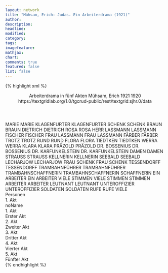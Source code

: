 ```yaml
---
layout: network
title: "Mühsam, Erich: Judas. Ein Arbeiterdrama (1921)"
author:
description:
headline:
modified:
category:
tags:
imagefeature: 
mathjax: 
chart: 
comments: true
featured: false
list: false
---
```

{% highlight xml %}
<?xml-model href="https://raw.githubusercontent.com/DLiNa/project/master/rules/lina.rnc"?><?xml-model href="https://raw.githubusercontent.com/DLiNa/project/master/rules/lina.sch"?>
<play xmlns="http://lina.digital">
  <header>
    <title>Judas. Ein Arbeiterdrama</title>
    <subtitle>Arbeiterdrama in fünf Akten</subtitle>
    <genretitle/>
    <author>Mühsam, Erich</author>
    <date type="print" when="1921">1921</date>
    <date type="premiere"/>
    <date type="written" when="1920">1920</date>
    <source>https://textgridlab.org/1.0/tgcrud-public/rest/textgrid:sjhr.0/data</source>
  </header>
  <personae>
    <character>
      <name>MARIE</name>
      <alias xml:id="marie">
        <name>MARIE</name>
      </alias>
    </character>
    <character>
      <name>KLAGENFURTER</name>
      <alias xml:id="klagenfurter">
        <name>KLAGENFURTER</name>
      </alias>
    </character>
    <character>
      <name>SCHENK</name>
      <alias xml:id="schenk">
        <name>SCHENK</name>
      </alias>
    </character>
    <character>
      <name>BRAUN</name>
      <alias xml:id="braun">
        <name>BRAUN</name>
      </alias>
    </character>
    <character>
      <name>DIETRICH</name>
      <alias xml:id="dietrich">
        <name>DIETRICH</name>
      </alias>
    </character>
    <character>
      <name>ROSA</name>
      <alias xml:id="rosa">
        <name>ROSA</name>
      </alias>
    </character>
    <character>
      <name>HERR LASSMANN</name>
      <alias xml:id="lassmann">
        <name>LASSMANN</name>
      </alias>
    </character>
    <character>
      <name>FISCHER</name>
      <alias xml:id="fischer">
        <name>FISCHER</name>
      </alias>
    </character>
    <character>
      <name>FRAU LASSMANN</name>
      <alias xml:id="frau_lassmann">
        <name>FRAU LASSMANN</name>
      </alias>
    </character>
    <character>
      <name>FÄRBER</name>
      <alias xml:id="färber">
        <name>FÄRBER</name>
      </alias>
    </character>
    <character>
      <name>TROTZ</name>
      <alias xml:id="trotz">
        <name>TROTZ</name>
      </alias>
    </character>
    <character>
      <name>RUND</name>
      <alias xml:id="rund">
        <name>RUND</name>
      </alias>
    </character>
    <character>
      <name>FLORA</name>
      <alias xml:id="flora">
        <name>FLORA</name>
      </alias>
    </character>
    <character>
      <name>TIEDTKEN</name>
      <alias xml:id="tiedtken">
        <name>TIEDTKEN</name>
      </alias>
    </character>
    <character>
      <name>WERRA</name>
      <alias xml:id="werra">
        <name>WERRA</name>
      </alias>
    </character>
    <character>
      <name>KLARA</name>
      <alias xml:id="klara">
        <name>KLARA</name>
      </alias>
    </character>
    <character>
      <name>PRÄZOLD</name>
      <alias xml:id="präzold">
        <name>PRÄZOLD</name>
      </alias>
    </character>
    <character>
      <name>DR. BOSSENIUS</name>
      <alias xml:id="dr_bossenius">
        <name>DR. BOSSENIUS</name>
      </alias>
    </character>
    <character>
      <name>DR. KARFUNKELSTEIN</name>
      <alias xml:id="dr_karfunkelstein">
        <name>DR. KARFUNKELSTEIN</name>
      </alias>
    </character>
    <character>
      <name>DAMEN</name>
      <alias xml:id="damen">
        <name>DAMEN</name>
      </alias>
    </character>
    <character>
      <name>STRAUSS</name>
      <alias xml:id="strauss">
        <name>STRAUSS</name>
      </alias>
    </character>
    <character>
      <name>KELLNERIN</name>
      <alias xml:id="kellnerin">
        <name>KELLNERIN</name>
      </alias>
    </character>
    <character>
      <name>SEEBALD</name>
      <alias xml:id="seebald">
        <name>SEEBALD</name>
      </alias>
    </character>
    <character>
      <name>LECHARJOW</name>
      <alias xml:id="lecharjow">
        <name>LECHARJOW</name>
      </alias>
    </character>
    <character>
      <name>FRAU SCHENK</name>
      <alias xml:id="frau_schenk">
        <name>FRAU SCHENK</name>
      </alias>
    </character>
    <character>
      <name>TESSENDORFF</name>
      <alias xml:id="tessendorff">
        <name>TESSENDORFF</name>
      </alias>
    </character>
    <character>
      <name>TRAMBAHNFÜHRER</name>
      <alias xml:id="trambahnführer">
        <name>TRAMBAHNFÜHRER</name>
      </alias>
    </character>
    <character>
      <name>TRAMBAHNSCHAFFNERIN</name>
      <alias xml:id="trambahnschaffnerin">
        <name>TRAMBAHNSCHAFFNERIN</name>
      </alias>
      <alias xml:id="schaffnerin">
        <name>SCHAFFNERIN</name>
      </alias>
    </character>
    <character>
      <name>EIN ARBEITER</name>
      <alias xml:id="ein_arbeiter">
        <name>EIN ARBEITER</name>
      </alias>
    </character>
    <character>
      <name>VIELE STIMMEN</name>
      <alias xml:id="viele_stimmen">
        <name>VIELE STIMMEN</name>
      </alias>
      <alias xml:id="stimmen">
        <name>STIMMEN</name>
      </alias>
    </character>
    <character>
      <name>ARBEITER</name>
      <alias xml:id="arbeiter">
        <name>ARBEITER</name>
      </alias>
    </character>
    <character>
      <name>LEUTNANT</name>
      <alias xml:id="leutnant">
        <name>LEUTNANT</name>
      </alias>
    </character>
    <character>
      <name>UNTEROFFIZIER</name>
      <alias xml:id="unteroffizier">
        <name>UNTEROFFIZIER</name>
      </alias>
    </character>
    <character>
      <name>SOLDATEN</name>
      <alias xml:id="soldaten">
        <name>SOLDATEN</name>
      </alias>
    </character>
    <character>
      <name>RUFE</name>
      <alias xml:id="rufe">
        <name>RUFE</name>
      </alias>
      <alias xml:id="viele">
        <name>VIELE</name>
      </alias>
    </character>
  </personae>
  <text>
    <div>
      <head>Personen</head>
    </div>
    <div>
      <head>1. Akt</head>
      <div>
        <head>noName</head>
        <div>
          <head>1. Akt</head>
        </div>
        <div>
          <head>Erster Akt</head>
          <sp who="#marie">
            <amount n="48" unit="speech_acts"/>
            <amount n="510" unit="words"/>
            <amount n="42" unit="lines"/>
            <amount n="2711" unit="chars"/>
          </sp>
          <sp who="#klagenfurter">
            <amount n="72" unit="speech_acts"/>
            <amount n="1099" unit="words"/>
            <amount n="56" unit="lines"/>
            <amount n="5856" unit="chars"/>
          </sp>
          <sp who="#schenk">
            <amount n="119" unit="speech_acts"/>
            <amount n="1794" unit="words"/>
            <amount n="83" unit="lines"/>
            <amount n="9906" unit="chars"/>
          </sp>
          <sp who="#braun">
            <amount n="14" unit="speech_acts"/>
            <amount n="106" unit="words"/>
            <amount n="13" unit="lines"/>
            <amount n="595" unit="chars"/>
          </sp>
          <sp who="#dietrich">
            <amount n="33" unit="speech_acts"/>
            <amount n="373" unit="words"/>
            <amount n="29" unit="lines"/>
            <amount n="2118" unit="chars"/>
          </sp>
          <sp who="#rosa">
            <amount n="12" unit="speech_acts"/>
            <amount n="103" unit="words"/>
            <amount n="11" unit="lines"/>
            <amount n="545" unit="chars"/>
          </sp>
          <sp who="#lassmann">
            <amount n="7" unit="speech_acts"/>
            <amount n="103" unit="words"/>
            <amount n="5" unit="lines"/>
            <amount n="529" unit="chars"/>
          </sp>
          <sp who="#fischer">
            <amount n="7" unit="speech_acts"/>
            <amount n="19" unit="words"/>
            <amount n="7" unit="lines"/>
            <amount n="101" unit="chars"/>
          </sp>
          <sp who="#frau_lassmann">
            <amount n="4" unit="speech_acts"/>
            <amount n="84" unit="words"/>
            <amount n="3" unit="lines"/>
            <amount n="435" unit="chars"/>
          </sp>
          <sp who="#färber">
            <amount n="11" unit="speech_acts"/>
            <amount n="87" unit="words"/>
            <amount n="11" unit="lines"/>
            <amount n="494" unit="chars"/>
          </sp>
          <sp who="#trotz">
            <amount n="18" unit="speech_acts"/>
            <amount n="269" unit="words"/>
            <amount n="11" unit="lines"/>
            <amount n="1462" unit="chars"/>
          </sp>
          <sp who="#rund">
            <amount n="7" unit="speech_acts"/>
            <amount n="93" unit="words"/>
            <amount n="5" unit="lines"/>
            <amount n="519" unit="chars"/>
          </sp>
          <sp who="#flora">
            <amount n="70" unit="speech_acts"/>
            <amount n="1015" unit="words"/>
            <amount n="48" unit="lines"/>
            <amount n="5872" unit="chars"/>
          </sp>
          <sp who="#tiedtken">
            <amount n="22" unit="speech_acts"/>
            <amount n="698" unit="words"/>
            <amount n="17" unit="lines"/>
            <amount n="4488" unit="chars"/>
          </sp>
        </div>
      </div>
    </div>
    <div>
      <head>2. Akt</head>
      <div>
        <head>Zweiter Akt</head>
        <sp who="#werra">
          <amount n="18" unit="speech_acts"/>
          <amount n="383" unit="words"/>
          <amount n="6" unit="lines"/>
          <amount n="2133" unit="chars"/>
        </sp>
        <sp who="#klara">
          <amount n="11" unit="speech_acts"/>
          <amount n="120" unit="words"/>
          <amount n="11" unit="lines"/>
          <amount n="641" unit="chars"/>
        </sp>
        <sp who="#präzold">
          <amount n="15" unit="speech_acts"/>
          <amount n="339" unit="words"/>
          <amount n="6" unit="lines"/>
          <amount n="1838" unit="chars"/>
        </sp>
        <sp who="#dr_bossenius">
          <amount n="15" unit="speech_acts"/>
          <amount n="179" unit="words"/>
          <amount n="12" unit="lines"/>
          <amount n="1168" unit="chars"/>
        </sp>
        <sp who="#damen">
          <amount n="1" unit="speech_acts"/>
          <amount n="7" unit="words"/>
          <amount n="1" unit="lines"/>
          <amount n="32" unit="chars"/>
        </sp>
        <sp who="#schenk">
          <amount n="65" unit="speech_acts"/>
          <amount n="842" unit="words"/>
          <amount n="54" unit="lines"/>
          <amount n="4641" unit="chars"/>
        </sp>
        <sp who="#klagenfurter">
          <amount n="26" unit="speech_acts"/>
          <amount n="232" unit="words"/>
          <amount n="24" unit="lines"/>
          <amount n="1306" unit="chars"/>
        </sp>
        <sp who="#strauss">
          <amount n="19" unit="speech_acts"/>
          <amount n="299" unit="words"/>
          <amount n="13" unit="lines"/>
          <amount n="1889" unit="chars"/>
        </sp>
        <sp who="#dietrich">
          <amount n="37" unit="speech_acts"/>
          <amount n="291" unit="words"/>
          <amount n="35" unit="lines"/>
          <amount n="1612" unit="chars"/>
        </sp>
        <sp who="#kellnerin">
          <amount n="2" unit="speech_acts"/>
          <amount n="9" unit="words"/>
          <amount n="2" unit="lines"/>
          <amount n="52" unit="chars"/>
        </sp>
        <sp who="#trotz">
          <amount n="28" unit="speech_acts"/>
          <amount n="555" unit="words"/>
          <amount n="18" unit="lines"/>
          <amount n="2966" unit="chars"/>
        </sp>
        <sp who="#seebald">
          <amount n="66" unit="speech_acts"/>
          <amount n="1549" unit="words"/>
          <amount n="41" unit="lines"/>
          <amount n="8660" unit="chars"/>
        </sp>
        <sp who="#lecharjow">
          <amount n="34" unit="speech_acts"/>
          <amount n="1258" unit="words"/>
          <amount n="14" unit="lines"/>
          <amount n="7170" unit="chars"/>
        </sp>
        <sp who="#flora">
          <amount n="35" unit="speech_acts"/>
          <amount n="541" unit="words"/>
          <amount n="27" unit="lines"/>
          <amount n="3085" unit="chars"/>
        </sp>
        <sp who="#rosa">
          <amount n="7" unit="speech_acts"/>
          <amount n="85" unit="words"/>
          <amount n="6" unit="lines"/>
          <amount n="440" unit="chars"/>
        </sp>
        <sp who="#lassmann">
          <amount n="14" unit="speech_acts"/>
          <amount n="300" unit="words"/>
          <amount n="14" unit="lines"/>
          <amount n="1558" unit="chars"/>
        </sp>
        <sp who="#frau_lassmann">
          <amount n="5" unit="speech_acts"/>
          <amount n="82" unit="words"/>
          <amount n="4" unit="lines"/>
          <amount n="432" unit="chars"/>
        </sp>
      </div>
    </div>
    <div>
      <head>3. Akt</head>
      <div>
        <head>Dritter Akt</head>
        <sp who="#schenk">
          <amount n="200" unit="speech_acts"/>
          <amount n="3101" unit="words"/>
          <amount n="154" unit="lines"/>
          <amount n="16735" unit="chars"/>
        </sp>
        <sp who="#frau_schenk">
          <amount n="70" unit="speech_acts"/>
          <amount n="1209" unit="words"/>
          <amount n="47" unit="lines"/>
          <amount n="6160" unit="chars"/>
        </sp>
        <sp who="#flora">
          <amount n="68" unit="speech_acts"/>
          <amount n="1034" unit="words"/>
          <amount n="49" unit="lines"/>
          <amount n="5675" unit="chars"/>
        </sp>
        <sp who="#klagenfurter">
          <amount n="15" unit="speech_acts"/>
          <amount n="179" unit="words"/>
          <amount n="12" unit="lines"/>
          <amount n="1003" unit="chars"/>
        </sp>
        <sp who="#dietrich">
          <amount n="8" unit="speech_acts"/>
          <amount n="162" unit="words"/>
          <amount n="4" unit="lines"/>
          <amount n="942" unit="chars"/>
        </sp>
        <sp who="#frau_lassmann">
          <amount n="15" unit="speech_acts"/>
          <amount n="541" unit="words"/>
          <amount n="4" unit="lines"/>
          <amount n="2834" unit="chars"/>
        </sp>
        <sp who="#seebald">
          <amount n="51" unit="speech_acts"/>
          <amount n="1337" unit="words"/>
          <amount n="24" unit="lines"/>
          <amount n="7478" unit="chars"/>
        </sp>
        <sp who="#tessendorff">
          <amount n="41" unit="speech_acts"/>
          <amount n="1177" unit="words"/>
          <amount n="19" unit="lines"/>
          <amount n="6831" unit="chars"/>
        </sp>
      </div>
    </div>
    <div>
      <head>4. Akt</head>
      <div>
        <head>Vierter Akt</head>
        <sp who="#frau_schenk">
          <amount n="65" unit="speech_acts"/>
          <amount n="866" unit="words"/>
          <amount n="55" unit="lines"/>
          <amount n="4489" unit="chars"/>
        </sp>
        <sp who="#flora">
          <amount n="71" unit="speech_acts"/>
          <amount n="799" unit="words"/>
          <amount n="61" unit="lines"/>
          <amount n="4631" unit="chars"/>
        </sp>
        <sp who="#lecharjow">
          <amount n="43" unit="speech_acts"/>
          <amount n="1135" unit="words"/>
          <amount n="21" unit="lines"/>
          <amount n="6672" unit="chars"/>
        </sp>
        <sp who="#dietrich">
          <amount n="15" unit="speech_acts"/>
          <amount n="329" unit="words"/>
          <amount n="9" unit="lines"/>
          <amount n="1742" unit="chars"/>
        </sp>
        <sp who="#trotz">
          <amount n="9" unit="speech_acts"/>
          <amount n="111" unit="words"/>
          <amount n="6" unit="lines"/>
          <amount n="647" unit="chars"/>
        </sp>
        <sp who="#färber">
          <amount n="4" unit="speech_acts"/>
          <amount n="27" unit="words"/>
          <amount n="4" unit="lines"/>
          <amount n="143" unit="chars"/>
        </sp>
        <sp who="#rosa">
          <amount n="6" unit="speech_acts"/>
          <amount n="38" unit="words"/>
          <amount n="6" unit="lines"/>
          <amount n="209" unit="chars"/>
        </sp>
        <sp who="#braun">
          <amount n="6" unit="speech_acts"/>
          <amount n="51" unit="words"/>
          <amount n="6" unit="lines"/>
          <amount n="285" unit="chars"/>
        </sp>
        <sp who="#schenk">
          <amount n="68" unit="speech_acts"/>
          <amount n="1238" unit="words"/>
          <amount n="53" unit="lines"/>
          <amount n="6436" unit="chars"/>
        </sp>
        <sp who="#fischer">
          <amount n="2" unit="speech_acts"/>
          <amount n="13" unit="words"/>
          <amount n="2" unit="lines"/>
          <amount n="76" unit="chars"/>
        </sp>
        <sp who="#rund">
          <amount n="7" unit="speech_acts"/>
          <amount n="105" unit="words"/>
          <amount n="4" unit="lines"/>
          <amount n="593" unit="chars"/>
        </sp>
        <sp who="#seebald">
          <amount n="19" unit="speech_acts"/>
          <amount n="375" unit="words"/>
          <amount n="12" unit="lines"/>
          <amount n="2106" unit="chars"/>
        </sp>
      </div>
    </div>
    <div>
      <head>5. Akt</head>
      <div>
        <head>Fünfter Akt</head>
        <sp who="#braun">
          <amount n="4" unit="speech_acts"/>
          <amount n="45" unit="words"/>
          <amount n="4" unit="lines"/>
          <amount n="252" unit="chars"/>
        </sp>
        <sp who="#trotz">
          <amount n="13" unit="speech_acts"/>
          <amount n="168" unit="words"/>
          <amount n="11" unit="lines"/>
          <amount n="891" unit="chars"/>
        </sp>
        <sp who="#trambahnführer">
          <amount n="4" unit="speech_acts"/>
          <amount n="36" unit="words"/>
          <amount n="4" unit="lines"/>
          <amount n="194" unit="chars"/>
        </sp>
        <sp who="#dietrich">
          <amount n="11" unit="speech_acts"/>
          <amount n="138" unit="words"/>
          <amount n="7" unit="lines"/>
          <amount n="848" unit="chars"/>
        </sp>
        <sp who="#färber">
          <amount n="5" unit="speech_acts"/>
          <amount n="45" unit="words"/>
          <amount n="4" unit="lines"/>
          <amount n="284" unit="chars"/>
        </sp>
        <sp who="#trambahnschaffnerin">
          <amount n="1" unit="speech_acts"/>
          <amount n="22" unit="words"/>
          <amount n="112" unit="chars"/>
        </sp>
        <sp who="#schaffnerin">
          <amount n="2" unit="speech_acts"/>
          <amount n="51" unit="words"/>
          <amount n="290" unit="chars"/>
        </sp>
        <sp who="#lecharjow">
          <amount n="9" unit="speech_acts"/>
          <amount n="117" unit="words"/>
          <amount n="7" unit="lines"/>
          <amount n="658" unit="chars"/>
        </sp>
        <sp who="#flora">
          <amount n="20" unit="speech_acts"/>
          <amount n="231" unit="words"/>
          <amount n="18" unit="lines"/>
          <amount n="1209" unit="chars"/>
        </sp>
        <sp who="#seebald">
          <amount n="15" unit="speech_acts"/>
          <amount n="170" unit="words"/>
          <amount n="13" unit="lines"/>
          <amount n="987" unit="chars"/>
        </sp>
        <sp who="#rund">
          <amount n="2" unit="speech_acts"/>
          <amount n="27" unit="words"/>
          <amount n="2" unit="lines"/>
          <amount n="137" unit="chars"/>
        </sp>
        <sp who="#rosa">
          <amount n="2" unit="speech_acts"/>
          <amount n="18" unit="words"/>
          <amount n="2" unit="lines"/>
          <amount n="101" unit="chars"/>
        </sp>
        <sp who="#frau_lassmann">
          <amount n="3" unit="speech_acts"/>
          <amount n="44" unit="words"/>
          <amount n="2" unit="lines"/>
          <amount n="221" unit="chars"/>
        </sp>
        <sp who="#lassmann">
          <amount n="8" unit="speech_acts"/>
          <amount n="82" unit="words"/>
          <amount n="8" unit="lines"/>
          <amount n="437" unit="chars"/>
        </sp>
        <sp who="#ein_arbeiter">
          <amount n="1" unit="speech_acts"/>
          <amount n="8" unit="words"/>
          <amount n="1" unit="lines"/>
          <amount n="46" unit="chars"/>
        </sp>
        <sp who="#viele_stimmen">
          <amount n="1" unit="speech_acts"/>
          <amount n="15" unit="words"/>
          <amount n="1" unit="lines"/>
          <amount n="87" unit="chars"/>
        </sp>
        <sp who="#stimmen">
          <amount n="1" unit="speech_acts"/>
          <amount n="9" unit="words"/>
          <amount n="1" unit="lines"/>
          <amount n="43" unit="chars"/>
        </sp>
        <sp who="#strauss">
          <amount n="19" unit="speech_acts"/>
          <amount n="627" unit="words"/>
          <amount n="9" unit="lines"/>
          <amount n="3624" unit="chars"/>
        </sp>
        <sp who="#tiedtken">
          <amount n="16" unit="speech_acts"/>
          <amount n="190" unit="words"/>
          <amount n="13" unit="lines"/>
          <amount n="1066" unit="chars"/>
        </sp>
        <sp who="#tessendorff">
          <amount n="20" unit="speech_acts"/>
          <amount n="428" unit="words"/>
          <amount n="11" unit="lines"/>
          <amount n="2437" unit="chars"/>
        </sp>
        <sp who="#schenk">
          <amount n="38" unit="speech_acts"/>
          <amount n="343" unit="words"/>
          <amount n="35" unit="lines"/>
          <amount n="1796" unit="chars"/>
        </sp>
        <sp who="#marie">
          <amount n="3" unit="speech_acts"/>
          <amount n="37" unit="words"/>
          <amount n="3" unit="lines"/>
          <amount n="210" unit="chars"/>
        </sp>
        <sp who="#arbeiter">
          <amount n="2" unit="speech_acts"/>
          <amount n="24" unit="words"/>
          <amount n="1" unit="lines"/>
          <amount n="131" unit="chars"/>
        </sp>
        <sp who="#viele">
          <amount n="1" unit="speech_acts"/>
          <amount n="4" unit="words"/>
          <amount n="1" unit="lines"/>
          <amount n="32" unit="chars"/>
        </sp>
        <sp who="#leutnant">
          <amount n="2" unit="speech_acts"/>
          <amount n="3" unit="words"/>
          <amount n="2" unit="lines"/>
          <amount n="14" unit="chars"/>
        </sp>
        <sp who="#unteroffizier">
          <amount n="2" unit="speech_acts"/>
          <amount n="83" unit="words"/>
          <amount n="1" unit="lines"/>
          <amount n="483" unit="chars"/>
        </sp>
        <sp who="#soldaten">
          <amount n="3" unit="speech_acts"/>
          <amount n="34" unit="words"/>
          <amount n="2" unit="lines"/>
          <amount n="185" unit="chars"/>
        </sp>
        <sp who="#rufe">
          <amount n="3" unit="speech_acts"/>
          <amount n="40" unit="words"/>
          <amount n="2" unit="lines"/>
          <amount n="223" unit="chars"/>
        </sp>
        <sp who="#fischer">
          <amount n="2" unit="speech_acts"/>
          <amount n="9" unit="words"/>
          <amount n="2" unit="lines"/>
          <amount n="46" unit="chars"/>
        </sp>
        <sp who="#dr_karfunkelstein">
          <amount n="4" unit="speech_acts"/>
          <amount n="71" unit="words"/>
          <amount n="2" unit="lines"/>
          <amount n="459" unit="chars"/>
        </sp>
      </div>
    </div>
  </text>
</play>
{% endhighlight %}
